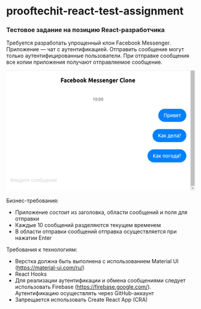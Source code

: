 # prooftechit-react-test-assignment

### Тестовое задание на позицию React-разработчика

Требуется разработать упрощенный клон Facebook Messenger. Приложение — чат с аутентификацией. Отправить сообщение могут только аутентифицированные пользователи. При отправке сообщения все копии приложения получают отправляемое сообщение.

![Facebook Messenger Clone](facebook-messenger-clone.png)

Бизнес-требования:

 - Приложение состоит из заголовка, области сообщений и поля для отправки
 - Каждые 10 сообщений разделяются текущем временем
 - В области отправки сообщений отправка осуществляется при нажатии Enter
 
Требования к технологиям:

 - Верстка должна быть выполнена с использованием Material UI (https://material-ui.com/ru/)
 - React Hooks
 - Для реализации аутентификации и обмена сообщениями следует использовать Firebase (https://firebase.google.com/). Аутентификацию осуществлять через GitHub-аккаунт
 - Запрещается использовать Create React App (CRA)
